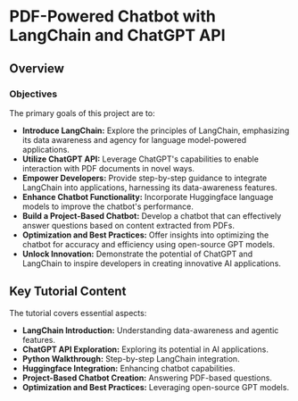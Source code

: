 # PDF-Powered Chatbot with LangChain and ChatGPT API

## Overview

### Objectives

The primary goals of this project are to:

- **Introduce LangChain:** Explore the principles of LangChain, emphasizing its data awareness and agency for language model-powered applications.
- **Utilize ChatGPT API:** Leverage ChatGPT's capabilities to enable interaction with PDF documents in novel ways.
- **Empower Developers:** Provide step-by-step guidance to integrate LangChain into applications, harnessing its data-awareness features.
- **Enhance Chatbot Functionality:** Incorporate Huggingface language models to improve the chatbot's performance.
- **Build a Project-Based Chatbot:** Develop a chatbot that can effectively answer questions based on content extracted from PDFs.
- **Optimization and Best Practices:** Offer insights into optimizing the chatbot for accuracy and efficiency using open-source GPT models.
- **Unlock Innovation:** Demonstrate the potential of ChatGPT and LangChain to inspire developers in creating innovative AI applications.


## Key Tutorial Content

The tutorial covers essential aspects:

- **LangChain Introduction:** Understanding data-awareness and agentic features.
- **ChatGPT API Exploration:** Exploring its potential in AI applications.
- **Python Walkthrough:** Step-by-step LangChain integration.
- **Huggingface Integration:** Enhancing chatbot capabilities.
- **Project-Based Chatbot Creation:** Answering PDF-based questions.
- **Optimization and Best Practices:** Leveraging open-source GPT models.
  
